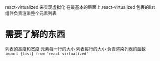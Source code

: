 react-virtualized 来实现虚拟化
在最基本的层面上,react-virtualized 包裹的list 组件负责渲染整个元素列表
# 需要了解的东西
  列表的高度和宽度
  元素每一行的大小
  列表每行的大小
  负责渲染列表的函数
`
  import {List} from 'react-virtualized'
`